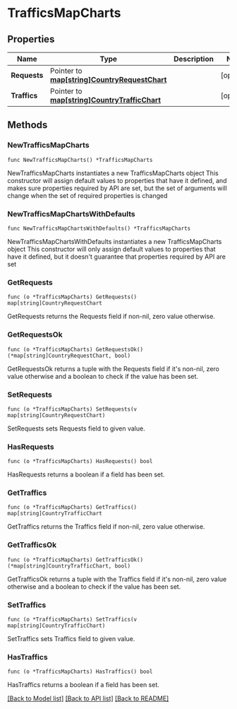 # TrafficsMapCharts

## Properties

Name | Type | Description | Notes
------------ | ------------- | ------------- | -------------
**Requests** | Pointer to [**map[string]CountryRequestChart**](CountryRequestChart.md) |  | [optional] 
**Traffics** | Pointer to [**map[string]CountryTrafficChart**](CountryTrafficChart.md) |  | [optional] 

## Methods

### NewTrafficsMapCharts

`func NewTrafficsMapCharts() *TrafficsMapCharts`

NewTrafficsMapCharts instantiates a new TrafficsMapCharts object
This constructor will assign default values to properties that have it defined,
and makes sure properties required by API are set, but the set of arguments
will change when the set of required properties is changed

### NewTrafficsMapChartsWithDefaults

`func NewTrafficsMapChartsWithDefaults() *TrafficsMapCharts`

NewTrafficsMapChartsWithDefaults instantiates a new TrafficsMapCharts object
This constructor will only assign default values to properties that have it defined,
but it doesn't guarantee that properties required by API are set

### GetRequests

`func (o *TrafficsMapCharts) GetRequests() map[string]CountryRequestChart`

GetRequests returns the Requests field if non-nil, zero value otherwise.

### GetRequestsOk

`func (o *TrafficsMapCharts) GetRequestsOk() (*map[string]CountryRequestChart, bool)`

GetRequestsOk returns a tuple with the Requests field if it's non-nil, zero value otherwise
and a boolean to check if the value has been set.

### SetRequests

`func (o *TrafficsMapCharts) SetRequests(v map[string]CountryRequestChart)`

SetRequests sets Requests field to given value.

### HasRequests

`func (o *TrafficsMapCharts) HasRequests() bool`

HasRequests returns a boolean if a field has been set.

### GetTraffics

`func (o *TrafficsMapCharts) GetTraffics() map[string]CountryTrafficChart`

GetTraffics returns the Traffics field if non-nil, zero value otherwise.

### GetTrafficsOk

`func (o *TrafficsMapCharts) GetTrafficsOk() (*map[string]CountryTrafficChart, bool)`

GetTrafficsOk returns a tuple with the Traffics field if it's non-nil, zero value otherwise
and a boolean to check if the value has been set.

### SetTraffics

`func (o *TrafficsMapCharts) SetTraffics(v map[string]CountryTrafficChart)`

SetTraffics sets Traffics field to given value.

### HasTraffics

`func (o *TrafficsMapCharts) HasTraffics() bool`

HasTraffics returns a boolean if a field has been set.


[[Back to Model list]](../README.md#documentation-for-models) [[Back to API list]](../README.md#documentation-for-api-endpoints) [[Back to README]](../README.md)


